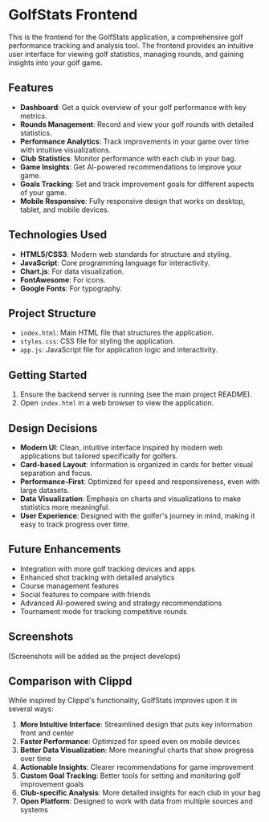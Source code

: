 # GolfStats Frontend

This is the frontend for the GolfStats application, a comprehensive golf performance tracking and analysis tool. The frontend provides an intuitive user interface for viewing golf statistics, managing rounds, and gaining insights into your golf game.

## Features

- **Dashboard**: Get a quick overview of your golf performance with key metrics.
- **Rounds Management**: Record and view your golf rounds with detailed statistics.
- **Performance Analytics**: Track improvements in your game over time with intuitive visualizations.
- **Club Statistics**: Monitor performance with each club in your bag.
- **Game Insights**: Get AI-powered recommendations to improve your game.
- **Goals Tracking**: Set and track improvement goals for different aspects of your game.
- **Mobile Responsive**: Fully responsive design that works on desktop, tablet, and mobile devices.

## Technologies Used

- **HTML5/CSS3**: Modern web standards for structure and styling.
- **JavaScript**: Core programming language for interactivity.
- **Chart.js**: For data visualization.
- **FontAwesome**: For icons.
- **Google Fonts**: For typography.

## Project Structure

- `index.html`: Main HTML file that structures the application.
- `styles.css`: CSS file for styling the application.
- `app.js`: JavaScript file for application logic and interactivity.

## Getting Started

1. Ensure the backend server is running (see the main project README).
2. Open `index.html` in a web browser to view the application.

## Design Decisions

- **Modern UI**: Clean, intuitive interface inspired by modern web applications but tailored specifically for golfers.
- **Card-based Layout**: Information is organized in cards for better visual separation and focus.
- **Performance-First**: Optimized for speed and responsiveness, even with large datasets.
- **Data Visualization**: Emphasis on charts and visualizations to make statistics more meaningful.
- **User Experience**: Designed with the golfer's journey in mind, making it easy to track progress over time.

## Future Enhancements

- Integration with more golf tracking devices and apps
- Enhanced shot tracking with detailed analytics
- Course management features
- Social features to compare with friends
- Advanced AI-powered swing and strategy recommendations
- Tournament mode for tracking competitive rounds

## Screenshots

(Screenshots will be added as the project develops)

## Comparison with Clippd

While inspired by Clippd's functionality, GolfStats improves upon it in several ways:

1. **More Intuitive Interface**: Streamlined design that puts key information front and center
2. **Faster Performance**: Optimized for speed even on mobile devices
3. **Better Data Visualization**: More meaningful charts that show progress over time
4. **Actionable Insights**: Clearer recommendations for game improvement
5. **Custom Goal Tracking**: Better tools for setting and monitoring golf improvement goals
6. **Club-specific Analysis**: More detailed insights for each club in your bag
7. **Open Platform**: Designed to work with data from multiple sources and systems